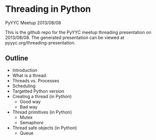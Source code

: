 # Threading in Python

PyYYC Meetup 2013/08/08

This is the github repo for the PyYYC meetup threading presentation on 2013/08/08. The generated presentation can be viewed at pyyyc.org/threading-presentation.

Outline
-------

- Introduction
- What is a thread.
- Threads vs. Processes
- Scheduling
- Targetted Python version
- Creating a thread (in Python)
    - Good way
    - Bad way
- Thread primitives (in Python)
    - Mutex
    - Semaphore
- Thread safe objects (in Python)
    - Queue
